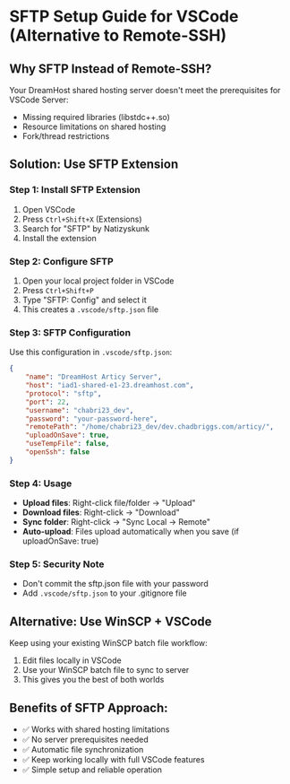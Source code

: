 # SFTP Setup Guide for VSCode (Alternative to Remote-SSH)

## Why SFTP Instead of Remote-SSH?
Your DreamHost shared hosting server doesn't meet the prerequisites for VSCode Server:
- Missing required libraries (libstdc++.so)
- Resource limitations on shared hosting
- Fork/thread restrictions

## Solution: Use SFTP Extension

### Step 1: Install SFTP Extension
1. Open VSCode
2. Press `Ctrl+Shift+X` (Extensions)
3. Search for "SFTP" by Natizyskunk
4. Install the extension

### Step 2: Configure SFTP
1. Open your local project folder in VSCode
2. Press `Ctrl+Shift+P`
3. Type "SFTP: Config" and select it
4. This creates a `.vscode/sftp.json` file

### Step 3: SFTP Configuration
Use this configuration in `.vscode/sftp.json`:

```json
{
    "name": "DreamHost Articy Server",
    "host": "iad1-shared-e1-23.dreamhost.com",
    "protocol": "sftp",
    "port": 22,
    "username": "chabri23_dev",
    "password": "your-password-here",
    "remotePath": "/home/chabri23_dev/dev.chadbriggs.com/articy/",
    "uploadOnSave": true,
    "useTempFile": false,
    "openSsh": false
}
```

### Step 4: Usage
- **Upload files**: Right-click file/folder → "Upload"
- **Download files**: Right-click → "Download"
- **Sync folder**: Right-click → "Sync Local → Remote"
- **Auto-upload**: Files upload automatically when you save (if uploadOnSave: true)

### Step 5: Security Note
- Don't commit the sftp.json file with your password
- Add `.vscode/sftp.json` to your .gitignore file

## Alternative: Use WinSCP + VSCode
Keep using your existing WinSCP batch file workflow:
1. Edit files locally in VSCode
2. Use your WinSCP batch file to sync to server
3. This gives you the best of both worlds

## Benefits of SFTP Approach:
- ✅ Works with shared hosting limitations
- ✅ No server prerequisites needed
- ✅ Automatic file synchronization
- ✅ Keep working locally with full VSCode features
- ✅ Simple setup and reliable operation
